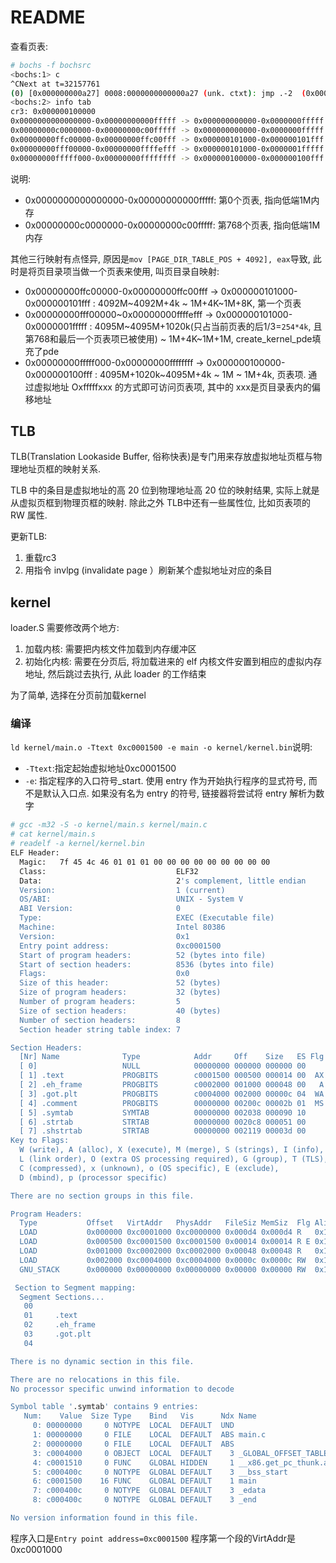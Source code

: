 # README

查看页表:
```bash
# bochs -f bochsrc
<bochs:1> c
^CNext at t=32157761
(0) [0x000000000a27] 0008:0000000000000a27 (unk. ctxt): jmp .-2  (0x00000a27)     ; ebfe
<bochs:2> info tab
cr3: 0x000000100000
0x0000000000000000-0x00000000000fffff -> 0x000000000000-0x0000000fffff
0x00000000c0000000-0x00000000c00fffff -> 0x000000000000-0x0000000fffff
0x00000000ffc00000-0x00000000ffc00fff -> 0x000000101000-0x000000101fff
0x00000000fff00000-0x00000000ffffefff -> 0x000000101000-0x0000001fffff
0x00000000fffff000-0x00000000ffffffff -> 0x000000100000-0x000000100fff
```

说明:
- 0x0000000000000000-0x00000000000fffff: 第0个页表, 指向低端1M内存
- 0x00000000c0000000-0x00000000c00fffff: 第768个页表, 指向低端1M内存

其他三行映射有点怪异, 原因是`mov [PAGE_DIR_TABLE_POS + 4092], eax`导致, 此时是将页目录项当做一个页表来使用, 叫页目录自映射:
- 0x00000000ffc00000-0x00000000ffc00fff -> 0x000000101000-0x000000101fff : 4092M~4092M+4k ~ 1M+4K~1M+8K, 第一个页表
- 0x00000000fff00000~0x00000000ffffefff -> 0x000000101000-0x0000001fffff : 4095M~4095M+1020k(只占当前页表的后1/3=`254*4k`, 且第768和最后一个页表项已被使用) ~ 1M+4K~1M+1M, create_kernel_pde填充了pde
- 0x00000000fffff000-0x00000000ffffffff -> 0x000000100000-0x000000100fff : 4095M+1020k~4095M+4k ~ 1M ~ 1M+4k, 页表项. 通过虚拟地址 Oxfffffxxx 的方式即可访问页表项, 其中的 xxx是页目录表内的偏移地址

## TLB
TLB(Translation Lookaside Buffer, 俗称快表)是专门用来存放虚拟地址页框与物理地址页框的映射关系.

TLB 中的条目是虚拟地址的高 20 位到物理地址高 20 位的映射结果, 实际上就是从虚拟页框到物理页框的映射. 除此之外 TLB中还有一些属性位, 比如页表项的 RW 属性.

更新TLB:
1. 重载rc3
1. 用指令 invlpg (invalidate page ）刷新某个虚拟地址对应的条目

## kernel
loader.S 需要修改两个地方:
1. 加载内核: 需要把内核文件加载到内存缓冲区
1. 初始化内核: 需要在分页后, 将加载进来的 elf 内核文件安置到相应的虚拟内存地址, 然后跳过去执行, 从此 loader 的工作结束

为了简单, 选择在分页前加载kernel

### 编译
`ld kernel/main.o -Ttext 0xc0001500 -e main -o kernel/kernel.bin`说明:
- `-Ttext`:指定起始虚拟地址0xc0001500
- `-e`: 指定程序的入口符号_start. 使用 entry 作为开始执行程序的显式符号, 而不是默认入口点. 如果没有名为 entry 的符号, 链接器将尝试将 entry 解析为数字

```bash
# gcc -m32 -S -o kernel/main.s kernel/main.c
# cat kernel/main.s
# readelf -a kernel/kernel.bin 
ELF Header:
  Magic:   7f 45 4c 46 01 01 01 00 00 00 00 00 00 00 00 00 
  Class:                             ELF32
  Data:                              2's complement, little endian
  Version:                           1 (current)
  OS/ABI:                            UNIX - System V
  ABI Version:                       0
  Type:                              EXEC (Executable file)
  Machine:                           Intel 80386
  Version:                           0x1
  Entry point address:               0xc0001500
  Start of program headers:          52 (bytes into file)
  Start of section headers:          8536 (bytes into file)
  Flags:                             0x0
  Size of this header:               52 (bytes)
  Size of program headers:           32 (bytes)
  Number of program headers:         5
  Size of section headers:           40 (bytes)
  Number of section headers:         8
  Section header string table index: 7

Section Headers:
  [Nr] Name              Type            Addr     Off    Size   ES Flg Lk Inf Al
  [ 0]                   NULL            00000000 000000 000000 00      0   0  0
  [ 1] .text             PROGBITS        c0001500 000500 000014 00  AX  0   0  1
  [ 2] .eh_frame         PROGBITS        c0002000 001000 000048 00   A  0   0  4
  [ 3] .got.plt          PROGBITS        c0004000 002000 00000c 04  WA  0   0  4
  [ 4] .comment          PROGBITS        00000000 00200c 00002b 01  MS  0   0  1
  [ 5] .symtab           SYMTAB          00000000 002038 000090 10      6   4  4
  [ 6] .strtab           STRTAB          00000000 0020c8 000051 00      0   0  1
  [ 7] .shstrtab         STRTAB          00000000 002119 00003d 00      0   0  1
Key to Flags:
  W (write), A (alloc), X (execute), M (merge), S (strings), I (info),
  L (link order), O (extra OS processing required), G (group), T (TLS),
  C (compressed), x (unknown), o (OS specific), E (exclude),
  D (mbind), p (processor specific)

There are no section groups in this file.

Program Headers:
  Type           Offset   VirtAddr   PhysAddr   FileSiz MemSiz  Flg Align
  LOAD           0x000000 0xc0001000 0xc0000000 0x000d4 0x000d4 R   0x1000
  LOAD           0x000500 0xc0001500 0xc0001500 0x00014 0x00014 R E 0x1000
  LOAD           0x001000 0xc0002000 0xc0002000 0x00048 0x00048 R   0x1000
  LOAD           0x002000 0xc0004000 0xc0004000 0x0000c 0x0000c RW  0x1000
  GNU_STACK      0x000000 0x00000000 0x00000000 0x00000 0x00000 RW  0x10

 Section to Segment mapping:
  Segment Sections...
   00     
   01     .text 
   02     .eh_frame 
   03     .got.plt 
   04     

There is no dynamic section in this file.

There are no relocations in this file.
No processor specific unwind information to decode

Symbol table '.symtab' contains 9 entries:
   Num:    Value  Size Type    Bind   Vis      Ndx Name
     0: 00000000     0 NOTYPE  LOCAL  DEFAULT  UND 
     1: 00000000     0 FILE    LOCAL  DEFAULT  ABS main.c
     2: 00000000     0 FILE    LOCAL  DEFAULT  ABS 
     3: c0004000     0 OBJECT  LOCAL  DEFAULT    3 _GLOBAL_OFFSET_TABLE_
     4: c0001510     0 FUNC    GLOBAL HIDDEN     1 __x86.get_pc_thunk.ax
     5: c000400c     0 NOTYPE  GLOBAL DEFAULT    3 __bss_start
     6: c0001500    16 FUNC    GLOBAL DEFAULT    1 main
     7: c000400c     0 NOTYPE  GLOBAL DEFAULT    3 _edata
     8: c000400c     0 NOTYPE  GLOBAL DEFAULT    3 _end

No version information found in this file.
```

程序入口是`Entry point address=0xc0001500`
程序第一个段的VirtAddr是0xc0001000
